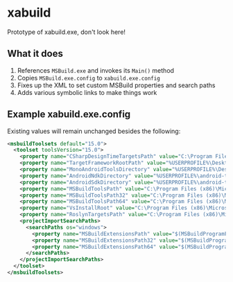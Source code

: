 # xabuild
Prototype of xabuild.exe, don't look here!


## What it does

1. References `MSBuild.exe` and invokes its `Main()` method
1. Copies `MSBuild.exe.config` to `xabuild.exe.config`
1. Fixes up the XML to set custom MSBuild properties and search paths
1. Adds various symbolic links to make things work

## Example xabuild.exe.config

Existing values will remain unchanged besides the following:
```xml
<msbuildToolsets default="15.0">
  <toolset toolsVersion="15.0">
    <property name="CSharpDesignTimeTargetsPath" value="C:\Program Files (x86)\Microsoft Visual Studio\2017\Enterprise\MSBuild\Microsoft\VisualStudio\Managed\Microsoft.CSharp.DesignTime.targets" />
    <property name="TargetFrameworkRootPath" value="%USERPROFILE%\Desktop\Git\xamarin-android\bin\Debug\lib\xamarin.android\xbuild-frameworks\" />
    <property name="MonoAndroidToolsDirectory" value="%USERPROFILE%\Desktop\Git\xamarin-android\bin\Debug\lib\xamarin.android\xbuild\Xamarin\Android" />
    <property name="AndroidNdkDirectory" value="%USERPROFILE%\android-toolchain\ndk" />
    <property name="AndroidSdkDirectory" value="%USERPROFILE%\android-toolchain\sdk" />
    <property name="MSBuildToolsPath" value="C:\Program Files (x86)\Microsoft Visual Studio\2017\Enterprise\MSBuild\15.0\Bin" />
    <property name="MSBuildToolsPath32" value="C:\Program Files (x86)\Microsoft Visual Studio\2017\Enterprise\MSBuild\15.0\Bin" />
    <property name="MSBuildToolsPath64" value="C:\Program Files (x86)\Microsoft Visual Studio\2017\Enterprise\MSBuild\15.0\Bin" />
    <property name="VsInstallRoot" value="C:\Program Files (x86)\Microsoft Visual Studio\2017\Enterprise" />
    <property name="RoslynTargetsPath" value="C:\Program Files (x86)\Microsoft Visual Studio\2017\Enterprise\MSBuild\15.0\Bin\Roslyn" />
    <projectImportSearchPaths>
      <searchPaths os="windows">
        <property name="MSBuildExtensionsPath" value="$(MSBuildProgramFiles32)\MSBuild;%USERPROFILE%\Desktop\Git\xamarin-android\bin\Debug\lib\xamarin.android\xbuild" />
        <property name="MSBuildExtensionsPath32" value="$(MSBuildProgramFiles32)\MSBuild;%USERPROFILE%\Desktop\Git\xamarin-android\bin\Debug\lib\xamarin.android\xbuild" />
        <property name="MSBuildExtensionsPath64" value="$(MSBuildProgramFiles32)\MSBuild;%USERPROFILE%\Desktop\Git\xamarin-android\bin\Debug\lib\xamarin.android\xbuild" />
      </searchPaths>
    </projectImportSearchPaths>
  </toolset>
</msbuildToolsets>
```

